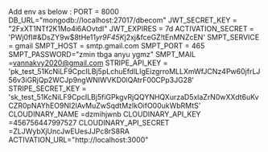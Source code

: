 Add env as below :
PORT = 8000
DB_URL="mongodb://localhost:27017/dbecom"
JWT_SECRET_KEY = "2FxXT1NTf2K1Mo4i6AOvtdI"
JWT_EXPIRES = 7d
ACTIVATION_SECRET = 'PWj0fI#&DsZY9w$8tHe11*yr9F45K*j2xj&fceGZ!tEnMNZcEN'
SMPT_SERVICE = gmail
SMPT_HOST = smtp.gmail.com
SMPT_PORT = 465 
SMPT_PASSWORD="zmin tbga anyu ygmz" 
SMPT_MAIL =vannakvy2020@gmail.com
STRIPE_API_KEY = 'pk_test_51KcNiLF9CpcILBj5pLchuEfdlLIgEizgrroMLLXmWfJCNz4Pw60jfrLJ56v3iGRjQp2WCJp9ngWNIWVKD0lQAtrF00CPp3JG28'
STRIPE_SECRET_KEY = 'sk_test_51KcNiLF9CpcILBj5fiGPkgvRjQQYNHQXurzaD5xlaZrN0wXXdt6uKvCZR0pNAYhEO9Nl2IAvMuZwSqdtMzlkOifO00ukWbRMtS'
CLOUDINARY_NAME =dzmihjwnb
CLOUDINARY_API_KEY =456756447997527
CLOUDINARY_API_SECRET =ZLJWybXjUncJwEUesJJPc8rS8RA 
ACTIVATION_URL="http://localhost:3000"
